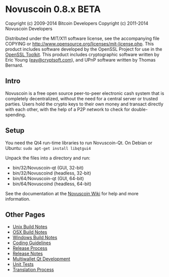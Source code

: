Novuscoin 0.8.x BETA
====================

Copyright (c) 2009-2014 Bitcoin Developers
Copyright (c) 2011-2014 Novuscoin Developers

Distributed under the MIT/X11 software license, see the accompanying
file COPYING or http://www.opensource.org/licenses/mit-license.php.
This product includes software developed by the OpenSSL Project for use in the [OpenSSL Toolkit](http://www.openssl.org/). This product includes
cryptographic software written by Eric Young ([eay@cryptsoft.com](mailto:eay@cryptsoft.com)), and UPnP software written by Thomas Bernard.


Intro
---------------------
Novuscoin is a free open source peer-to-peer electronic cash system that is
completely decentralized, without the need for a central server or trusted
parties.  Users hold the crypto keys to their own money and transact directly
with each other, with the help of a P2P network to check for double-spending.


Setup
---------------------
You need the Qt4 run-time libraries to run Novuscoin-Qt. On Debian or Ubuntu:
	`sudo apt-get install libqtgui4`

Unpack the files into a directory and run:

- bin/32/Novuscoin-qt (GUI, 32-bit)
- bin/32/Novuscoind (headless, 32-bit)
- bin/64/Novuscoin-qt (GUI, 64-bit)
- bin/64/Novuscoind (headless, 64-bit)

See the documentation at the [Novuscoin Wiki](http://Novuscoin.info)
for help and more information.


Other Pages
---------------------
- [Unix Build Notes](build-unix.md)
- [OSX Build Notes](build-osx.md)
- [Windows Build Notes](build-msw.md)
- [Coding Guidelines](coding.md)
- [Release Process](release-process.md)
- [Release Notes](release-notes.md)
- [Multiwallet Qt Development](multiwallet-qt.md)
- [Unit Tests](unit-tests.md)
- [Translation Process](translation_process.md)
